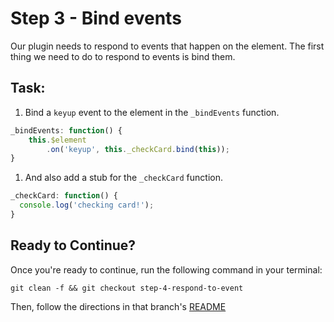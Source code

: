 # Step 3 - Bind events

Our plugin needs to respond to events that happen on the element. The first thing we need to do to respond to events is bind them.

## Task:

1. Bind a `keyup` event to the element in the `_bindEvents` function.

  ```js
  _bindEvents: function() {
      this.$element
          .on('keyup', this._checkCard.bind(this));
  }
  ```
  
1. And also add a stub for the `_checkCard` function.

  ```js
  _checkCard: function() {
    console.log('checking card!');
  }
  ```

## Ready to Continue?

Once you're ready to continue, run the following command in your terminal:

```cli
git clean -f && git checkout step-4-respond-to-event
```

Then, follow the directions in that branch's [README]()
